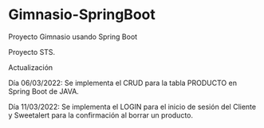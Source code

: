 # Gimnasio-SpringBoot
Proyecto Gimnasio usando Spring Boot

Proyecto STS.

Actualización

Día 06/03/2022: Se implementa el CRUD para la tabla PRODUCTO en Spring Boot de JAVA.

Día 11/03/2022: Se implementa el LOGIN para el inicio de sesión del Cliente y Sweetalert para la confirmación al borrar un producto.
